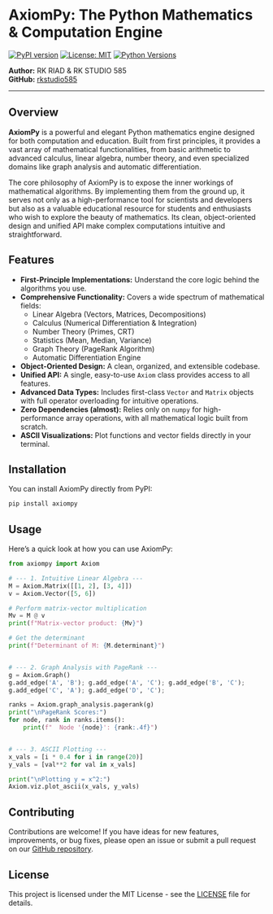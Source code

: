 # AxiomPy: The Python Mathematics & Computation Engine

[![PyPI version](https://img.shields.io/pypi/v/axiompy.svg)](https://pypi.org/project/axiompy/)
[![License: MIT](https://img.shields.io/badge/License-MIT-yellow.svg)](https://opensource.org/licenses/MIT)
[![Python Versions](https://img.shields.io/pypi/pyversions/axiompy.svg)](https://pypi.org/project/axiompy/)

**Author:** RK RIAD & RK STUDIO 585  
**GitHub:** [rkstudio585](https://github.com/rkstudio585)

---

## Overview

**AxiomPy** is a powerful and elegant Python mathematics engine designed for both computation and education. Built from first principles, it provides a vast array of mathematical functionalities, from basic arithmetic to advanced calculus, linear algebra, number theory, and even specialized domains like graph analysis and automatic differentiation.

The core philosophy of AxiomPy is to expose the inner workings of mathematical algorithms. By implementing them from the ground up, it serves not only as a high-performance tool for scientists and developers but also as a valuable educational resource for students and enthusiasts who wish to explore the beauty of mathematics. Its clean, object-oriented design and unified API make complex computations intuitive and straightforward.

## Features

- **First-Principle Implementations:** Understand the core logic behind the algorithms you use.
- **Comprehensive Functionality:** Covers a wide spectrum of mathematical fields:
  - Linear Algebra (Vectors, Matrices, Decompositions)
  - Calculus (Numerical Differentiation & Integration)
  - Number Theory (Primes, CRT)
  - Statistics (Mean, Median, Variance)
  - Graph Theory (PageRank Algorithm)
  - Automatic Differentiation Engine
- **Object-Oriented Design:** A clean, organized, and extensible codebase.
- **Unified API:** A single, easy-to-use `Axiom` class provides access to all features.
- **Advanced Data Types:** Includes first-class `Vector` and `Matrix` objects with full operator overloading for intuitive operations.
- **Zero Dependencies (almost):** Relies only on `numpy` for high-performance array operations, with all mathematical logic built from scratch.
- **ASCII Visualizations:** Plot functions and vector fields directly in your terminal.

## Installation

You can install AxiomPy directly from PyPI:

```bash
pip install axiompy
```

## Usage

Here’s a quick look at how you can use AxiomPy:

```python
from axiompy import Axiom

# --- 1. Intuitive Linear Algebra ---
M = Axiom.Matrix([[1, 2], [3, 4]])
v = Axiom.Vector([5, 6])

# Perform matrix-vector multiplication
Mv = M @ v
print(f"Matrix-vector product: {Mv}")

# Get the determinant
print(f"Determinant of M: {M.determinant}")


# --- 2. Graph Analysis with PageRank ---
g = Axiom.Graph()
g.add_edge('A', 'B'); g.add_edge('A', 'C'); g.add_edge('B', 'C');
g.add_edge('C', 'A'); g.add_edge('D', 'C');

ranks = Axiom.graph_analysis.pagerank(g)
print("\nPageRank Scores:")
for node, rank in ranks.items():
    print(f"  Node '{node}': {rank:.4f}")


# --- 3. ASCII Plotting ---
x_vals = [i * 0.4 for i in range(20)]
y_vals = [val**2 for val in x_vals]

print("\nPlotting y = x^2:")
Axiom.viz.plot_ascii(x_vals, y_vals)
```

## Contributing

Contributions are welcome! If you have ideas for new features, improvements, or bug fixes, please open an issue or submit a pull request on our [GitHub repository](https://github.com/rkstudio585/AxiomPy).

## License

This project is licensed under the MIT License - see the [LICENSE](LICENSE) file for details.